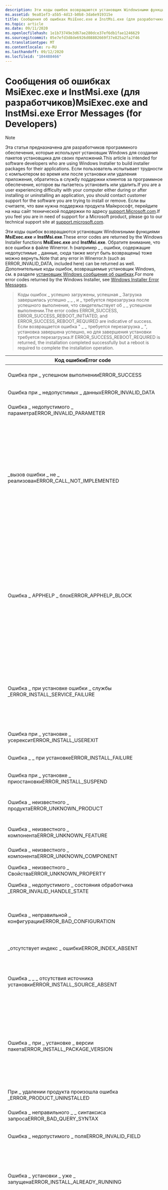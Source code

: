 ```yaml
---
description: Эти коды ошибок возвращаются установщик Windowsными функциями MsiExec.exe и InstMsi.exe.
ms.assetid: 9ea81ef3-a5b5-4d13-b0b8-3da6e919315e
title: Сообщения об ошибках MsiExec.exe и InstMsi.exe (для разработчиков)
ms.topic: article
ms.date: 09/11/2020
ms.openlocfilehash: 1e1b73749e3d67ae280dce37ef6db1fae1246629
ms.sourcegitcommit: 05e7efd3d8de6926d08802669f37e825a2fa2f46
ms.translationtype: MT
ms.contentlocale: ru-RU
ms.lasthandoff: 09/12/2020
ms.locfileid: "104488466"
---
```

# <a name="msiexecexe-and-instmsiexe-error-messages-for-developers"></a><span data-ttu-id="795a4-103">Сообщения об ошибках MsiExec.exe и InstMsi.exe (для разработчиков)</span><span class="sxs-lookup"><span data-stu-id="795a4-103">MsiExec.exe and InstMsi.exe Error Messages (for Developers)</span></span>

> [!NOTE]  
> <span data-ttu-id="795a4-104">Эта статья предназначена для разработчиков программного обеспечения, которые используют установщик Windows для создания пакетов установщика для своих приложений.</span><span class="sxs-lookup"><span data-stu-id="795a4-104">This article is intended for software developers who are using Windows Installer to build installer packages for their applications.</span></span> <span data-ttu-id="795a4-105">Если пользователь испытывает трудности с компьютером во время или после установки или удаления приложения, обратитесь в службу поддержки клиентов за программное обеспечение, которое вы пытаетесь установить или удалить.</span><span class="sxs-lookup"><span data-stu-id="795a4-105">If you are a user experiencing difficulty with your computer either during or after installing or uninstalling an application, you should contact customer support for the software you are trying to install or remove.</span></span> <span data-ttu-id="795a4-106">Если вы считаете, что вам нужна поддержка продукта Майкрософт, перейдите на наш сайт технической поддержки по адресу [support.Microsoft.com](https://support.microsoft.com).</span><span class="sxs-lookup"><span data-stu-id="795a4-106">If you feel you are in need of support for a Microsoft product, please go to our technical support site at [support.microsoft.com](https://support.microsoft.com).</span></span>

<span data-ttu-id="795a4-107">Эти коды ошибок возвращаются установщик Windowsными функциями **MsiExec.exe** и **InstMsi.exe**.</span><span class="sxs-lookup"><span data-stu-id="795a4-107">These error codes are returned by the Windows Installer functions **MsiExec.exe** and **InstMsi.exe**.</span></span> <span data-ttu-id="795a4-108">Обратите внимание, что все ошибки в файле Winerror. h (например \_ , ошибки, содержащие недопустимые \_ данные, сюда также могут быть возвращены) тоже можно вернуть.</span><span class="sxs-lookup"><span data-stu-id="795a4-108">Note that any error in Winerror.h (such as ERROR\_INVALID\_DATA, included here) can be returned as well.</span></span> <span data-ttu-id="795a4-109">Дополнительные коды ошибок, возвращаемые установщик Windows, см. в разделе [установщик Windows сообщения об ошибках](windows-installer-error-messages.md).</span><span class="sxs-lookup"><span data-stu-id="795a4-109">For more error codes returned by the Windows Installer, see [Windows Installer Error Messages](windows-installer-error-messages.md).</span></span>
 
> <span data-ttu-id="795a4-110">Коды ошибок \_ успешно загружены, успешная \_ Загрузка завершилась успешно \_ \_ , и \_ требуется перезагрузка после успешного выполнения, что свидетельствует об \_ \_ успешном выполнении.</span><span class="sxs-lookup"><span data-stu-id="795a4-110">The error codes ERROR\_SUCCESS, ERROR\_SUCCESS\_REBOOT\_INITIATED, and ERROR\_SUCCESS\_REBOOT\_REQUIRED are indicative of success.</span></span> <span data-ttu-id="795a4-111">Если возвращается ошибка " \_ \_ требуется перезагрузка \_ ", установка завершена успешно, но для завершения установки требуется перезагрузка.</span><span class="sxs-lookup"><span data-stu-id="795a4-111">If ERROR\_SUCCESS\_REBOOT\_REQUIRED is returned, the installation completed successfully but a reboot is required to complete the installation operation.</span></span>


| <span data-ttu-id="795a4-112">Код ошибки</span><span class="sxs-lookup"><span data-stu-id="795a4-112">Error code</span></span>                                 | <span data-ttu-id="795a4-113">Значение</span><span class="sxs-lookup"><span data-stu-id="795a4-113">Value</span></span> | <span data-ttu-id="795a4-114">Описание</span><span class="sxs-lookup"><span data-stu-id="795a4-114">Description</span></span>                                                                                                                                                                                                                                                                   |
|--------------------------------------------|-------|-------------------------------------------------------------------------------------------------------------------------------------------------------------------------------------------------------------------------------------------------------------------------------|
| <span data-ttu-id="795a4-115">Ошибка при \_ успешном выполнении</span><span class="sxs-lookup"><span data-stu-id="795a4-115">ERROR\_SUCCESS</span></span>                             | <span data-ttu-id="795a4-116">0</span><span class="sxs-lookup"><span data-stu-id="795a4-116">0</span></span>     | <span data-ttu-id="795a4-117">Действие успешно завершено.</span><span class="sxs-lookup"><span data-stu-id="795a4-117">The action completed successfully.</span></span>                                                                                                                                                                                                                                            |
| <span data-ttu-id="795a4-118">Ошибка при \_ недопустимых \_ данных</span><span class="sxs-lookup"><span data-stu-id="795a4-118">ERROR\_INVALID\_DATA</span></span>                       | <span data-ttu-id="795a4-119">13</span><span class="sxs-lookup"><span data-stu-id="795a4-119">13</span></span>    | <span data-ttu-id="795a4-120">Недопустимые данные.</span><span class="sxs-lookup"><span data-stu-id="795a4-120">The data is invalid.</span></span>                                                                                                                                                                                                                                                          |
| <span data-ttu-id="795a4-121">Ошибка \_ недопустимого \_ параметра</span><span class="sxs-lookup"><span data-stu-id="795a4-121">ERROR\_INVALID\_PARAMETER</span></span>                  | <span data-ttu-id="795a4-122">87</span><span class="sxs-lookup"><span data-stu-id="795a4-122">87</span></span>    | <span data-ttu-id="795a4-123">Один из параметров недопустим.</span><span class="sxs-lookup"><span data-stu-id="795a4-123">One of the parameters was invalid.</span></span>                                                                                                                                                                                                                                            |
| <span data-ttu-id="795a4-124">\_вызов ошибки \_ не \_ реализован</span><span class="sxs-lookup"><span data-stu-id="795a4-124">ERROR\_CALL\_NOT\_IMPLEMENTED</span></span>              | <span data-ttu-id="795a4-125">120</span><span class="sxs-lookup"><span data-stu-id="795a4-125">120</span></span>   | <span data-ttu-id="795a4-126">Это значение возвращается, когда настраиваемое действие пытается вызвать функцию, которая не может быть вызвана из пользовательских действий.</span><span class="sxs-lookup"><span data-stu-id="795a4-126">This value is returned when a custom action attempts to call a function that cannot be called from custom actions.</span></span> <span data-ttu-id="795a4-127">Функция возвращает значение \_ \_ \_ нереализованный вызов ошибки.</span><span class="sxs-lookup"><span data-stu-id="795a4-127">The function returns the value ERROR\_CALL\_NOT\_IMPLEMENTED.</span></span> <span data-ttu-id="795a4-128">Доступно начиная с версии установщик Windows 3,0.</span><span class="sxs-lookup"><span data-stu-id="795a4-128">Available beginning with Windows Installer version 3.0.</span></span>                                      |
| <span data-ttu-id="795a4-129">Ошибка \_ APPHELP \_ блок</span><span class="sxs-lookup"><span data-stu-id="795a4-129">ERROR\_APPHELP\_BLOCK</span></span>                      | <span data-ttu-id="795a4-130">1259</span><span class="sxs-lookup"><span data-stu-id="795a4-130">1259</span></span>  | <span data-ttu-id="795a4-131">Если установщик Windows определяет, что продукт может быть несовместим с текущей операционной системой, отображается диалоговое окно, информирующее пользователя и запрашивающее, нужно ли пытаться установить его.</span><span class="sxs-lookup"><span data-stu-id="795a4-131">If Windows Installer determines a product may be incompatible with the current operating system, it displays a dialog box informing the user and asking whether to try to install anyway.</span></span> <span data-ttu-id="795a4-132">Этот код ошибки возвращается, если пользователь решил не пытаться установить.</span><span class="sxs-lookup"><span data-stu-id="795a4-132">This error code is returned if the user chooses not to try the installation.</span></span>        |
| <span data-ttu-id="795a4-133">Ошибка \_ при установке ошибки \_ службы \_</span><span class="sxs-lookup"><span data-stu-id="795a4-133">ERROR\_INSTALL\_SERVICE\_FAILURE</span></span>           | <span data-ttu-id="795a4-134">1601</span><span class="sxs-lookup"><span data-stu-id="795a4-134">1601</span></span>  | <span data-ttu-id="795a4-135">Не удалось получить доступ к службе установщик Windows.</span><span class="sxs-lookup"><span data-stu-id="795a4-135">The Windows Installer service could not be accessed.</span></span> <span data-ttu-id="795a4-136">Обратитесь в службу поддержки, чтобы убедиться, что служба установщик Windows правильно зарегистрирована.</span><span class="sxs-lookup"><span data-stu-id="795a4-136">Contact your support personnel to verify that the Windows Installer service is properly registered.</span></span>                                                                                                                      |
| <span data-ttu-id="795a4-137">Ошибка при \_ установке \_ усерексит</span><span class="sxs-lookup"><span data-stu-id="795a4-137">ERROR\_INSTALL\_USEREXIT</span></span>                   | <span data-ttu-id="795a4-138">1602</span><span class="sxs-lookup"><span data-stu-id="795a4-138">1602</span></span>  | <span data-ttu-id="795a4-139">Пользователь отменяет установку.</span><span class="sxs-lookup"><span data-stu-id="795a4-139">The user cancels installation.</span></span>                                                                                                                                                                                                                                                |
| <span data-ttu-id="795a4-140">Ошибка \_ \_ при установке</span><span class="sxs-lookup"><span data-stu-id="795a4-140">ERROR\_INSTALL\_FAILURE</span></span>                    | <span data-ttu-id="795a4-141">1603</span><span class="sxs-lookup"><span data-stu-id="795a4-141">1603</span></span>  | <span data-ttu-id="795a4-142">Во время установки произошла неустранимая ошибка.</span><span class="sxs-lookup"><span data-stu-id="795a4-142">A fatal error occurred during installation.</span></span>                                                                                                                                                                                                                                   |
| <span data-ttu-id="795a4-143">Ошибка при \_ установке \_ приостановки</span><span class="sxs-lookup"><span data-stu-id="795a4-143">ERROR\_INSTALL\_SUSPEND</span></span>                    | <span data-ttu-id="795a4-144">1604</span><span class="sxs-lookup"><span data-stu-id="795a4-144">1604</span></span>  | <span data-ttu-id="795a4-145">Установка приостановлена, не завершена.</span><span class="sxs-lookup"><span data-stu-id="795a4-145">Installation suspended, incomplete.</span></span>                                                                                                                                                                                                                                           |
| <span data-ttu-id="795a4-146">Ошибка \_ неизвестного \_ продукта</span><span class="sxs-lookup"><span data-stu-id="795a4-146">ERROR\_UNKNOWN\_PRODUCT</span></span>                    | <span data-ttu-id="795a4-147">1605</span><span class="sxs-lookup"><span data-stu-id="795a4-147">1605</span></span>  | <span data-ttu-id="795a4-148">Это действие допустимо только для продуктов, установленных в настоящий момент.</span><span class="sxs-lookup"><span data-stu-id="795a4-148">This action is only valid for products that are currently installed.</span></span>                                                                                                                                                                                                          |
| <span data-ttu-id="795a4-149">Ошибка \_ неизвестного \_ компонента</span><span class="sxs-lookup"><span data-stu-id="795a4-149">ERROR\_UNKNOWN\_FEATURE</span></span>                    | <span data-ttu-id="795a4-150">1606</span><span class="sxs-lookup"><span data-stu-id="795a4-150">1606</span></span>  | <span data-ttu-id="795a4-151">Идентификатор компонента не зарегистрирован.</span><span class="sxs-lookup"><span data-stu-id="795a4-151">The feature identifier is not registered.</span></span>                                                                                                                                                                                                                                     |
| <span data-ttu-id="795a4-152">Ошибка \_ неизвестного \_ компонента</span><span class="sxs-lookup"><span data-stu-id="795a4-152">ERROR\_UNKNOWN\_COMPONENT</span></span>                  | <span data-ttu-id="795a4-153">1607</span><span class="sxs-lookup"><span data-stu-id="795a4-153">1607</span></span>  | <span data-ttu-id="795a4-154">Идентификатор компонента не зарегистрирован.</span><span class="sxs-lookup"><span data-stu-id="795a4-154">The component identifier is not registered.</span></span>                                                                                                                                                                                                                                   |
| <span data-ttu-id="795a4-155">Ошибка \_ неизвестного \_ Свойства</span><span class="sxs-lookup"><span data-stu-id="795a4-155">ERROR\_UNKNOWN\_PROPERTY</span></span>                   | <span data-ttu-id="795a4-156">1608</span><span class="sxs-lookup"><span data-stu-id="795a4-156">1608</span></span>  | <span data-ttu-id="795a4-157">Это неизвестное свойство.</span><span class="sxs-lookup"><span data-stu-id="795a4-157">This is an unknown property.</span></span>                                                                                                                                                                                                                                                  |
| <span data-ttu-id="795a4-158">Ошибка \_ недопустимого \_ состояния обработчика \_</span><span class="sxs-lookup"><span data-stu-id="795a4-158">ERROR\_INVALID\_HANDLE\_STATE</span></span>              | <span data-ttu-id="795a4-159">1609</span><span class="sxs-lookup"><span data-stu-id="795a4-159">1609</span></span>  | <span data-ttu-id="795a4-160">Маркер находится в недопустимом состоянии.</span><span class="sxs-lookup"><span data-stu-id="795a4-160">The handle is in an invalid state.</span></span>                                                                                                                                                                                                                                            |
| <span data-ttu-id="795a4-161">Ошибка \_ неправильной \_ конфигурации</span><span class="sxs-lookup"><span data-stu-id="795a4-161">ERROR\_BAD\_CONFIGURATION</span></span>                  | <span data-ttu-id="795a4-162">1610</span><span class="sxs-lookup"><span data-stu-id="795a4-162">1610</span></span>  | <span data-ttu-id="795a4-163">Данные конфигурации для этого продукта повреждены.</span><span class="sxs-lookup"><span data-stu-id="795a4-163">The configuration data for this product is corrupt.</span></span> <span data-ttu-id="795a4-164">Обратитесь в службу поддержки.</span><span class="sxs-lookup"><span data-stu-id="795a4-164">Contact your support personnel.</span></span>                                                                                                                                                                                           |
| <span data-ttu-id="795a4-165">\_отсутствует индекс \_ ошибки</span><span class="sxs-lookup"><span data-stu-id="795a4-165">ERROR\_INDEX\_ABSENT</span></span>                       | <span data-ttu-id="795a4-166">1611</span><span class="sxs-lookup"><span data-stu-id="795a4-166">1611</span></span>  | <span data-ttu-id="795a4-167">Отсутствует квалификатор компонента.</span><span class="sxs-lookup"><span data-stu-id="795a4-167">The component qualifier not present.</span></span>                                                                                                                                                                                                                                          |
| <span data-ttu-id="795a4-168">Ошибка \_ \_ \_ отсутствия источника установки</span><span class="sxs-lookup"><span data-stu-id="795a4-168">ERROR\_INSTALL\_SOURCE\_ABSENT</span></span>             | <span data-ttu-id="795a4-169">1612</span><span class="sxs-lookup"><span data-stu-id="795a4-169">1612</span></span>  | <span data-ttu-id="795a4-170">Источник установки для этого продукта недоступен.</span><span class="sxs-lookup"><span data-stu-id="795a4-170">The installation source for this product is not available.</span></span> <span data-ttu-id="795a4-171">Убедитесь, что источник существует и к нему есть доступ.</span><span class="sxs-lookup"><span data-stu-id="795a4-171">Verify that the source exists and that you can access it.</span></span>                                                                                                                                                          |
| <span data-ttu-id="795a4-172">Ошибка \_ при \_ установке \_ версии пакета</span><span class="sxs-lookup"><span data-stu-id="795a4-172">ERROR\_INSTALL\_PACKAGE\_VERSION</span></span>           | <span data-ttu-id="795a4-173">1613</span><span class="sxs-lookup"><span data-stu-id="795a4-173">1613</span></span>  | <span data-ttu-id="795a4-174">Этот установочный пакет не может быть установлен службой установщик Windows.</span><span class="sxs-lookup"><span data-stu-id="795a4-174">This installation package cannot be installed by the Windows Installer service.</span></span> <span data-ttu-id="795a4-175">Необходимо установить пакет обновления Windows, содержащий более новую версию службы установщик Windows.</span><span class="sxs-lookup"><span data-stu-id="795a4-175">You must install a Windows service pack that contains a newer version of the Windows Installer service.</span></span>                                                                                       |
| <span data-ttu-id="795a4-176">При \_ удалении продукта произошла ошибка \_</span><span class="sxs-lookup"><span data-stu-id="795a4-176">ERROR\_PRODUCT\_UNINSTALLED</span></span>                | <span data-ttu-id="795a4-177">1614</span><span class="sxs-lookup"><span data-stu-id="795a4-177">1614</span></span>  | <span data-ttu-id="795a4-178">Продукт удален.</span><span class="sxs-lookup"><span data-stu-id="795a4-178">The product is uninstalled.</span></span>                                                                                                                                                                                                                                                   |
| <span data-ttu-id="795a4-179">Ошибка \_ неправильного \_ \_ синтаксиса запроса</span><span class="sxs-lookup"><span data-stu-id="795a4-179">ERROR\_BAD\_QUERY\_SYNTAX</span></span>                  | <span data-ttu-id="795a4-180">1615</span><span class="sxs-lookup"><span data-stu-id="795a4-180">1615</span></span>  | <span data-ttu-id="795a4-181">Синтаксис SQL-запроса является недопустимым или не поддерживается.</span><span class="sxs-lookup"><span data-stu-id="795a4-181">The SQL query syntax is invalid or unsupported.</span></span>                                                                                                                                                                                                                               |
| <span data-ttu-id="795a4-182">Ошибка \_ недопустимого \_ поля</span><span class="sxs-lookup"><span data-stu-id="795a4-182">ERROR\_INVALID\_FIELD</span></span>                      | <span data-ttu-id="795a4-183">1616</span><span class="sxs-lookup"><span data-stu-id="795a4-183">1616</span></span>  | <span data-ttu-id="795a4-184">Поле записи не существует.</span><span class="sxs-lookup"><span data-stu-id="795a4-184">The record field does not exist.</span></span>                                                                                                                                                                                                                                              |
| <span data-ttu-id="795a4-185">Ошибка \_ установки \_ уже \_ запущена</span><span class="sxs-lookup"><span data-stu-id="795a4-185">ERROR\_INSTALL\_ALREADY\_RUNNING</span></span>           | <span data-ttu-id="795a4-186">1618</span><span class="sxs-lookup"><span data-stu-id="795a4-186">1618</span></span>  | <span data-ttu-id="795a4-187">Уже выполняется другая установка.</span><span class="sxs-lookup"><span data-stu-id="795a4-187">Another installation is already in progress.</span></span> <span data-ttu-id="795a4-188">Завершите эту установку, прежде чем продолжить установку. Дополнительные сведения о мьютексе см. в разделе [ \_ мсиексекуте Mutex](-msiexecute-mutex.md).</span><span class="sxs-lookup"><span data-stu-id="795a4-188">Complete that installation before proceeding with this install.For information about the mutex, see [\_MSIExecute Mutex](-msiexecute-mutex.md).</span></span><br/>                                                                      |
| <span data-ttu-id="795a4-189">Ошибка \_ \_ при установке \_ пакета \_ не удалось открыть</span><span class="sxs-lookup"><span data-stu-id="795a4-189">ERROR\_INSTALL\_PACKAGE\_OPEN\_FAILED</span></span>      | <span data-ttu-id="795a4-190">1619</span><span class="sxs-lookup"><span data-stu-id="795a4-190">1619</span></span>  | <span data-ttu-id="795a4-191">Не удалось открыть этот установочный пакет.</span><span class="sxs-lookup"><span data-stu-id="795a4-191">This installation package could not be opened.</span></span> <span data-ttu-id="795a4-192">Убедитесь, что пакет существует и доступен, или обратитесь к поставщику приложения, чтобы убедиться, что это допустимый пакет установщик Windows.</span><span class="sxs-lookup"><span data-stu-id="795a4-192">Verify that the package exists and is accessible, or contact the application vendor to verify that this is a valid Windows Installer package.</span></span>                                                                                  |
| <span data-ttu-id="795a4-193">Ошибка при \_ установке \_ пакета \_</span><span class="sxs-lookup"><span data-stu-id="795a4-193">ERROR\_INSTALL\_PACKAGE\_INVALID</span></span>           | <span data-ttu-id="795a4-194">1620</span><span class="sxs-lookup"><span data-stu-id="795a4-194">1620</span></span>  | <span data-ttu-id="795a4-195">Не удалось открыть этот установочный пакет.</span><span class="sxs-lookup"><span data-stu-id="795a4-195">This installation package could not be opened.</span></span> <span data-ttu-id="795a4-196">Обратитесь к поставщику приложения, чтобы убедиться, что это допустимый пакет установщик Windows.</span><span class="sxs-lookup"><span data-stu-id="795a4-196">Contact the application vendor to verify that this is a valid Windows Installer package.</span></span>                                                                                                                                       |
| <span data-ttu-id="795a4-197">Ошибка \_ \_ при установке пользовательского интерфейса \_</span><span class="sxs-lookup"><span data-stu-id="795a4-197">ERROR\_INSTALL\_UI\_FAILURE</span></span>                | <span data-ttu-id="795a4-198">1621</span><span class="sxs-lookup"><span data-stu-id="795a4-198">1621</span></span>  | <span data-ttu-id="795a4-199">Произошла ошибка при запуске пользовательского интерфейса службы установщик Windows.</span><span class="sxs-lookup"><span data-stu-id="795a4-199">There was an error starting the Windows Installer service user interface.</span></span> <span data-ttu-id="795a4-200">Обратитесь в службу поддержки.</span><span class="sxs-lookup"><span data-stu-id="795a4-200">Contact your support personnel.</span></span>                                                                                                                                                                     |
| <span data-ttu-id="795a4-201">Ошибка \_ при установке ошибки \_ журнала \_</span><span class="sxs-lookup"><span data-stu-id="795a4-201">ERROR\_INSTALL\_LOG\_FAILURE</span></span>               | <span data-ttu-id="795a4-202">1622</span><span class="sxs-lookup"><span data-stu-id="795a4-202">1622</span></span>  | <span data-ttu-id="795a4-203">Произошла ошибка при открытии файла журнала установки.</span><span class="sxs-lookup"><span data-stu-id="795a4-203">There was an error opening installation log file.</span></span> <span data-ttu-id="795a4-204">Убедитесь, что указанное местоположение файла журнала существует и доступно для записи.</span><span class="sxs-lookup"><span data-stu-id="795a4-204">Verify that the specified log file location exists and is writable.</span></span>                                                                                                                                                         |
| <span data-ttu-id="795a4-205">Ошибка при \_ установке \_ языка \_ не поддерживается</span><span class="sxs-lookup"><span data-stu-id="795a4-205">ERROR\_INSTALL\_LANGUAGE\_UNSUPPORTED</span></span>      | <span data-ttu-id="795a4-206">1623</span><span class="sxs-lookup"><span data-stu-id="795a4-206">1623</span></span>  | <span data-ttu-id="795a4-207">Этот язык установочного пакета не поддерживается в вашей системе.</span><span class="sxs-lookup"><span data-stu-id="795a4-207">This language of this installation package is not supported by your system.</span></span>                                                                                                                                                                                                   |
| <span data-ttu-id="795a4-208">Ошибка \_ \_ при установке преобразования \_</span><span class="sxs-lookup"><span data-stu-id="795a4-208">ERROR\_INSTALL\_TRANSFORM\_FAILURE</span></span>         | <span data-ttu-id="795a4-209">1624</span><span class="sxs-lookup"><span data-stu-id="795a4-209">1624</span></span>  | <span data-ttu-id="795a4-210">Произошла ошибка при применении преобразований.</span><span class="sxs-lookup"><span data-stu-id="795a4-210">There was an error applying transforms.</span></span> <span data-ttu-id="795a4-211">Убедитесь, что указаны допустимые пути преобразования.</span><span class="sxs-lookup"><span data-stu-id="795a4-211">Verify that the specified transform paths are valid.</span></span>                                                                                                                                                                                  |
| <span data-ttu-id="795a4-212">Ошибка при \_ установке \_ пакета \_</span><span class="sxs-lookup"><span data-stu-id="795a4-212">ERROR\_INSTALL\_PACKAGE\_REJECTED</span></span>          | <span data-ttu-id="795a4-213">1625</span><span class="sxs-lookup"><span data-stu-id="795a4-213">1625</span></span>  | <span data-ttu-id="795a4-214">Эта установка запрещена системной политикой.</span><span class="sxs-lookup"><span data-stu-id="795a4-214">This installation is forbidden by system policy.</span></span> <span data-ttu-id="795a4-215">Обратитесь к системному администратору.</span><span class="sxs-lookup"><span data-stu-id="795a4-215">Contact your system administrator.</span></span>                                                                                                                                                                                           |
| <span data-ttu-id="795a4-216">\_функция ERROR \_ не \_ вызвана</span><span class="sxs-lookup"><span data-stu-id="795a4-216">ERROR\_FUNCTION\_NOT\_CALLED</span></span>               | <span data-ttu-id="795a4-217">1626</span><span class="sxs-lookup"><span data-stu-id="795a4-217">1626</span></span>  | <span data-ttu-id="795a4-218">Не удалось выполнить функцию.</span><span class="sxs-lookup"><span data-stu-id="795a4-218">The function could not be executed.</span></span>                                                                                                                                                                                                                                           |
| <span data-ttu-id="795a4-219">Ошибка \_ \_ при выполнении функции</span><span class="sxs-lookup"><span data-stu-id="795a4-219">ERROR\_FUNCTION\_FAILED</span></span>                    | <span data-ttu-id="795a4-220">1627</span><span class="sxs-lookup"><span data-stu-id="795a4-220">1627</span></span>  | <span data-ttu-id="795a4-221">Сбой функции во время выполнения.</span><span class="sxs-lookup"><span data-stu-id="795a4-221">The function failed during execution.</span></span>                                                                                                                                                                                                                                         |
| <span data-ttu-id="795a4-222">Ошибка \_ недопустимой \_ таблицы</span><span class="sxs-lookup"><span data-stu-id="795a4-222">ERROR\_INVALID\_TABLE</span></span>                      | <span data-ttu-id="795a4-223">1628</span><span class="sxs-lookup"><span data-stu-id="795a4-223">1628</span></span>  | <span data-ttu-id="795a4-224">Указана недопустимая или неизвестная таблица.</span><span class="sxs-lookup"><span data-stu-id="795a4-224">An invalid or unknown table was specified.</span></span>                                                                                                                                                                                                                                    |
| <span data-ttu-id="795a4-225">\_несоответствие типов данных ошибок \_</span><span class="sxs-lookup"><span data-stu-id="795a4-225">ERROR\_DATATYPE\_MISMATCH</span></span>                  | <span data-ttu-id="795a4-226">1629</span><span class="sxs-lookup"><span data-stu-id="795a4-226">1629</span></span>  | <span data-ttu-id="795a4-227">Указанные данные имеют неправильный тип.</span><span class="sxs-lookup"><span data-stu-id="795a4-227">The data supplied is the wrong type.</span></span>                                                                                                                                                                                                                                          |
| <span data-ttu-id="795a4-228">\_НЕподдерживаемый \_ тип ошибки</span><span class="sxs-lookup"><span data-stu-id="795a4-228">ERROR\_UNSUPPORTED\_TYPE</span></span>                   | <span data-ttu-id="795a4-229">1630</span><span class="sxs-lookup"><span data-stu-id="795a4-229">1630</span></span>  | <span data-ttu-id="795a4-230">Данные этого типа не поддерживаются.</span><span class="sxs-lookup"><span data-stu-id="795a4-230">Data of this type is not supported.</span></span>                                                                                                                                                                                                                                           |
| <span data-ttu-id="795a4-231">Ошибка \_ при создании ошибки \_</span><span class="sxs-lookup"><span data-stu-id="795a4-231">ERROR\_CREATE\_FAILED</span></span>                      | <span data-ttu-id="795a4-232">1631</span><span class="sxs-lookup"><span data-stu-id="795a4-232">1631</span></span>  | <span data-ttu-id="795a4-233">Не удалось запустить службу установщик Windows.</span><span class="sxs-lookup"><span data-stu-id="795a4-233">The Windows Installer service failed to start.</span></span> <span data-ttu-id="795a4-234">Обратитесь в службу поддержки.</span><span class="sxs-lookup"><span data-stu-id="795a4-234">Contact your support personnel.</span></span>                                                                                                                                                                                                |
| <span data-ttu-id="795a4-235">Ошибка при \_ установке \_ временного \_ недоступного для записи</span><span class="sxs-lookup"><span data-stu-id="795a4-235">ERROR\_INSTALL\_TEMP\_UNWRITABLE</span></span>           | <span data-ttu-id="795a4-236">1632</span><span class="sxs-lookup"><span data-stu-id="795a4-236">1632</span></span>  | <span data-ttu-id="795a4-237">Временная папка либо заполнена, либо недоступна.</span><span class="sxs-lookup"><span data-stu-id="795a4-237">The Temp folder is either full or inaccessible.</span></span> <span data-ttu-id="795a4-238">Убедитесь, что временная папка существует и доступна для записи в нее.</span><span class="sxs-lookup"><span data-stu-id="795a4-238">Verify that the Temp folder exists and that you can write to it.</span></span>                                                                                                                                                              |
| <span data-ttu-id="795a4-239">Ошибка при \_ установке \_ платформы \_ не поддерживается</span><span class="sxs-lookup"><span data-stu-id="795a4-239">ERROR\_INSTALL\_PLATFORM\_UNSUPPORTED</span></span>      | <span data-ttu-id="795a4-240">1633</span><span class="sxs-lookup"><span data-stu-id="795a4-240">1633</span></span>  | <span data-ttu-id="795a4-241">Этот установочный пакет не поддерживается на этой платформе.</span><span class="sxs-lookup"><span data-stu-id="795a4-241">This installation package is not supported on this platform.</span></span> <span data-ttu-id="795a4-242">Обратитесь к поставщику приложения.</span><span class="sxs-lookup"><span data-stu-id="795a4-242">Contact your application vendor.</span></span>                                                                                                                                                                                 |
| <span data-ttu-id="795a4-243">Ошибка при \_ установке \_ нотусед</span><span class="sxs-lookup"><span data-stu-id="795a4-243">ERROR\_INSTALL\_NOTUSED</span></span>                    | <span data-ttu-id="795a4-244">1634</span><span class="sxs-lookup"><span data-stu-id="795a4-244">1634</span></span>  | <span data-ttu-id="795a4-245">Компонент не используется на этом компьютере.</span><span class="sxs-lookup"><span data-stu-id="795a4-245">Component is not used on this machine.</span></span>                                                                                                                                                                                                                                        |
| <span data-ttu-id="795a4-246">\_ \_ \_ сбой при открытии пакета исправления ошибок \_</span><span class="sxs-lookup"><span data-stu-id="795a4-246">ERROR\_PATCH\_PACKAGE\_OPEN\_FAILED</span></span>        | <span data-ttu-id="795a4-247">1635</span><span class="sxs-lookup"><span data-stu-id="795a4-247">1635</span></span>  | <span data-ttu-id="795a4-248">Не удалось открыть этот пакет исправлений.</span><span class="sxs-lookup"><span data-stu-id="795a4-248">This patch package could not be opened.</span></span> <span data-ttu-id="795a4-249">Убедитесь, что пакет исправлений существует и доступен, или обратитесь к поставщику приложения, чтобы убедиться, что это допустимый установщик Windows пакет исправлений.</span><span class="sxs-lookup"><span data-stu-id="795a4-249">Verify that the patch package exists and is accessible, or contact the application vendor to verify that this is a valid Windows Installer patch package.</span></span>                                                                             |
| <span data-ttu-id="795a4-250">\_ \_ Недопустимый пакет исправления ошибки \_</span><span class="sxs-lookup"><span data-stu-id="795a4-250">ERROR\_PATCH\_PACKAGE\_INVALID</span></span>             | <span data-ttu-id="795a4-251">1636</span><span class="sxs-lookup"><span data-stu-id="795a4-251">1636</span></span>  | <span data-ttu-id="795a4-252">Не удалось открыть этот пакет исправлений.</span><span class="sxs-lookup"><span data-stu-id="795a4-252">This patch package could not be opened.</span></span> <span data-ttu-id="795a4-253">Обратитесь к поставщику приложения, чтобы убедиться, что это допустимый установщик Windows пакет исправлений.</span><span class="sxs-lookup"><span data-stu-id="795a4-253">Contact the application vendor to verify that this is a valid Windows Installer patch package.</span></span>                                                                                                                                        |
| <span data-ttu-id="795a4-254">\_пакет ИСПРАВЛЕНИЙ \_ ошибок \_ не поддерживается</span><span class="sxs-lookup"><span data-stu-id="795a4-254">ERROR\_PATCH\_PACKAGE\_UNSUPPORTED</span></span>         | <span data-ttu-id="795a4-255">1637</span><span class="sxs-lookup"><span data-stu-id="795a4-255">1637</span></span>  | <span data-ttu-id="795a4-256">Не удается обработать этот пакет исправлений службой установщик Windows.</span><span class="sxs-lookup"><span data-stu-id="795a4-256">This patch package cannot be processed by the Windows Installer service.</span></span> <span data-ttu-id="795a4-257">Необходимо установить пакет обновления Windows, содержащий более новую версию службы установщик Windows.</span><span class="sxs-lookup"><span data-stu-id="795a4-257">You must install a Windows service pack that contains a newer version of the Windows Installer service.</span></span>                                                                                              |
| <span data-ttu-id="795a4-258">\_версия продукта \_ ошибки</span><span class="sxs-lookup"><span data-stu-id="795a4-258">ERROR\_PRODUCT\_VERSION</span></span>                    | <span data-ttu-id="795a4-259">1638</span><span class="sxs-lookup"><span data-stu-id="795a4-259">1638</span></span>  | <span data-ttu-id="795a4-260">Уже установлена другая версия этого продукта.</span><span class="sxs-lookup"><span data-stu-id="795a4-260">Another version of this product is already installed.</span></span> <span data-ttu-id="795a4-261">Установка этой версии невозможна.</span><span class="sxs-lookup"><span data-stu-id="795a4-261">Installation of this version cannot continue.</span></span> <span data-ttu-id="795a4-262">Чтобы настроить или удалить существующую версию продукта, используйте оснастку " **Установка и удаление программ** " на **панели управления**.</span><span class="sxs-lookup"><span data-stu-id="795a4-262">To configure or remove the existing version of this product, use **Add/Remove Programs** in **Control Panel**.</span></span>                                                            |
| <span data-ttu-id="795a4-263">Ошибка \_ Недопустимая \_ Командная \_ строка</span><span class="sxs-lookup"><span data-stu-id="795a4-263">ERROR\_INVALID\_COMMAND\_LINE</span></span>              | <span data-ttu-id="795a4-264">1639</span><span class="sxs-lookup"><span data-stu-id="795a4-264">1639</span></span>  | <span data-ttu-id="795a4-265">Недопустимый аргумент командной строки.</span><span class="sxs-lookup"><span data-stu-id="795a4-265">Invalid command line argument.</span></span> <span data-ttu-id="795a4-266">Подробные сведения о командной строке см. в установщик Windows пакете SDK.</span><span class="sxs-lookup"><span data-stu-id="795a4-266">Consult the Windows Installer SDK for detailed command-line help.</span></span>                                                                                                                                                                              |
| <span data-ttu-id="795a4-267">Ошибка \_ при \_ установке \_ запрещенного удаленного</span><span class="sxs-lookup"><span data-stu-id="795a4-267">ERROR\_INSTALL\_REMOTE\_DISALLOWED</span></span>         | <span data-ttu-id="795a4-268">1640</span><span class="sxs-lookup"><span data-stu-id="795a4-268">1640</span></span>  | <span data-ttu-id="795a4-269">Текущему пользователю запрещено выполнять установку из клиентского сеанса сервера, на котором запущена служба роли сервера терминалов.</span><span class="sxs-lookup"><span data-stu-id="795a4-269">The current user is not permitted to perform installations from a client session of a server running the Terminal Server role service.</span></span>                                                                                                                                        |
| <span data-ttu-id="795a4-270">Ошибка \_ при \_ перезагрузке при успешном \_ запуске</span><span class="sxs-lookup"><span data-stu-id="795a4-270">ERROR\_SUCCESS\_REBOOT\_INITIATED</span></span>          | <span data-ttu-id="795a4-271">1641</span><span class="sxs-lookup"><span data-stu-id="795a4-271">1641</span></span>  | <span data-ttu-id="795a4-272">Установщик инициировал перезагрузку.</span><span class="sxs-lookup"><span data-stu-id="795a4-272">The installer has initiated a restart.</span></span> <span data-ttu-id="795a4-273">Это сообщение говорит об успешном выполнении.</span><span class="sxs-lookup"><span data-stu-id="795a4-273">This message is indicative of a success.</span></span>                                                                                                                                                                                               |
| <span data-ttu-id="795a4-274">\_цель исправления \_ ошибок \_ не \_ найдена</span><span class="sxs-lookup"><span data-stu-id="795a4-274">ERROR\_PATCH\_TARGET\_NOT\_FOUND</span></span>           | <span data-ttu-id="795a4-275">1642</span><span class="sxs-lookup"><span data-stu-id="795a4-275">1642</span></span>  | <span data-ttu-id="795a4-276">Установщик не может установить обновление, так как обновляемая программа может отсутствовать или обновление другой версии программы.</span><span class="sxs-lookup"><span data-stu-id="795a4-276">The installer cannot install the upgrade patch because the program being upgraded may be missing or the upgrade patch updates a different version of the program.</span></span> <span data-ttu-id="795a4-277">Убедитесь, что программа, которая должна быть обновлена, существует на компьютере и что у вас есть правильное обновление.</span><span class="sxs-lookup"><span data-stu-id="795a4-277">Verify that the program to be upgraded exists on your computer and that you have the correct upgrade patch.</span></span> |
| <span data-ttu-id="795a4-278">\_пакет исправления \_ ошибок \_ отклонен</span><span class="sxs-lookup"><span data-stu-id="795a4-278">ERROR\_PATCH\_PACKAGE\_REJECTED</span></span>            | <span data-ttu-id="795a4-279">1643</span><span class="sxs-lookup"><span data-stu-id="795a4-279">1643</span></span>  | <span data-ttu-id="795a4-280">Пакет исправлений не разрешен системной политикой.</span><span class="sxs-lookup"><span data-stu-id="795a4-280">The patch package is not permitted by system policy.</span></span>                                                                                                                                                                                                                          |
| <span data-ttu-id="795a4-281">Ошибка при \_ установке \_ преобразования \_ отклонено</span><span class="sxs-lookup"><span data-stu-id="795a4-281">ERROR\_INSTALL\_TRANSFORM\_REJECTED</span></span>        | <span data-ttu-id="795a4-282">1644</span><span class="sxs-lookup"><span data-stu-id="795a4-282">1644</span></span>  | <span data-ttu-id="795a4-283">Одна или несколько настроек не разрешены системной политикой.</span><span class="sxs-lookup"><span data-stu-id="795a4-283">One or more customizations are not permitted by system policy.</span></span>                                                                                                                                                                                                                |
| <span data-ttu-id="795a4-284">Ошибка при \_ установке \_ удаленного \_ запрещенного</span><span class="sxs-lookup"><span data-stu-id="795a4-284">ERROR\_INSTALL\_REMOTE\_PROHIBITED</span></span>         | <span data-ttu-id="795a4-285">1645</span><span class="sxs-lookup"><span data-stu-id="795a4-285">1645</span></span>  | <span data-ttu-id="795a4-286">Установщик Windows не допускают установки из подключение к удаленному рабочему столу.</span><span class="sxs-lookup"><span data-stu-id="795a4-286">Windows Installer does not permit installation from a Remote Desktop Connection.</span></span>                                                                                                                                                                                              |
| <span data-ttu-id="795a4-287">\_Удаление исправления \_ ошибки \_ не поддерживается</span><span class="sxs-lookup"><span data-stu-id="795a4-287">ERROR\_PATCH\_REMOVAL\_UNSUPPORTED</span></span>         | <span data-ttu-id="795a4-288">1646</span><span class="sxs-lookup"><span data-stu-id="795a4-288">1646</span></span>  | <span data-ttu-id="795a4-289">Пакет исправлений не является съемным пакетом исправлений.</span><span class="sxs-lookup"><span data-stu-id="795a4-289">The patch package is not a removable patch package.</span></span> <span data-ttu-id="795a4-290">Доступно начиная с версии установщик Windows 3,0.</span><span class="sxs-lookup"><span data-stu-id="795a4-290">Available beginning with Windows Installer version 3.0.</span></span>                                                                                                                                                                   |
| <span data-ttu-id="795a4-291">Ошибка \_ неизвестного \_ исправления</span><span class="sxs-lookup"><span data-stu-id="795a4-291">ERROR\_UNKNOWN\_PATCH</span></span>                      | <span data-ttu-id="795a4-292">1647</span><span class="sxs-lookup"><span data-stu-id="795a4-292">1647</span></span>  | <span data-ttu-id="795a4-293">Это исправление не применяется к этому продукту.</span><span class="sxs-lookup"><span data-stu-id="795a4-293">The patch is not applied to this product.</span></span> <span data-ttu-id="795a4-294">Доступно начиная с версии установщик Windows 3,0.</span><span class="sxs-lookup"><span data-stu-id="795a4-294">Available beginning with Windows Installer version 3.0.</span></span>                                                                                                                                                                             |
| <span data-ttu-id="795a4-295">\_исправление ошибки \_ без \_ последовательности</span><span class="sxs-lookup"><span data-stu-id="795a4-295">ERROR\_PATCH\_NO\_SEQUENCE</span></span>                 | <span data-ttu-id="795a4-296">1648</span><span class="sxs-lookup"><span data-stu-id="795a4-296">1648</span></span>  | <span data-ttu-id="795a4-297">Не удалось найти допустимую последовательность для набора исправлений.</span><span class="sxs-lookup"><span data-stu-id="795a4-297">No valid sequence could be found for the set of patches.</span></span> <span data-ttu-id="795a4-298">Доступно начиная с версии установщик Windows 3,0.</span><span class="sxs-lookup"><span data-stu-id="795a4-298">Available beginning with Windows Installer version 3.0.</span></span>                                                                                                                                                              |
| <span data-ttu-id="795a4-299">\_Удаление исправления \_ ошибки \_ запрещено</span><span class="sxs-lookup"><span data-stu-id="795a4-299">ERROR\_PATCH\_REMOVAL\_DISALLOWED</span></span>          | <span data-ttu-id="795a4-300">1649</span><span class="sxs-lookup"><span data-stu-id="795a4-300">1649</span></span>  | <span data-ttu-id="795a4-301">Удаление исправления запрещено политикой.</span><span class="sxs-lookup"><span data-stu-id="795a4-301">Patch removal was disallowed by policy.</span></span> <span data-ttu-id="795a4-302">Доступно начиная с версии установщик Windows 3,0.</span><span class="sxs-lookup"><span data-stu-id="795a4-302">Available beginning with Windows Installer version 3.0.</span></span>                                                                                                                                                                               |
| <span data-ttu-id="795a4-303">Ошибка \_ недопустимого \_ \_ XML-файла исправления</span><span class="sxs-lookup"><span data-stu-id="795a4-303">ERROR\_INVALID\_PATCH\_XML</span></span>                 | <span data-ttu-id="795a4-304">1650</span><span class="sxs-lookup"><span data-stu-id="795a4-304">1650</span></span>  | <span data-ttu-id="795a4-305">Данные исправления XML недопустимы.</span><span class="sxs-lookup"><span data-stu-id="795a4-305">The XML patch data is invalid.</span></span> <span data-ttu-id="795a4-306">Доступно начиная с версии установщик Windows 3,0.</span><span class="sxs-lookup"><span data-stu-id="795a4-306">Available beginning with Windows Installer version 3.0.</span></span>                                                                                                                                                                                        |
| <span data-ttu-id="795a4-307">Ошибка при \_ исправлении \_ управляемого \_ объявленного \_ продукта</span><span class="sxs-lookup"><span data-stu-id="795a4-307">ERROR\_PATCH\_MANAGED\_ADVERTISED\_PRODUCT</span></span> | <span data-ttu-id="795a4-308">1651</span><span class="sxs-lookup"><span data-stu-id="795a4-308">1651</span></span>  | <span data-ttu-id="795a4-309">Пользователю с правами администратора не удалось применить исправление для приложения, управляемого пользователем или на компьютере, которое находится в состоянии объявления.</span><span class="sxs-lookup"><span data-stu-id="795a4-309">Administrative user failed to apply patch for a per-user managed or a per-machine application that is in advertise state.</span></span> <span data-ttu-id="795a4-310">Доступно начиная с версии установщик Windows 3,0.</span><span class="sxs-lookup"><span data-stu-id="795a4-310">Available beginning with Windows Installer version 3.0.</span></span>                                                                                             |
| <span data-ttu-id="795a4-311">Ошибка при \_ установке \_ службы \_ SAFEBOOT</span><span class="sxs-lookup"><span data-stu-id="795a4-311">ERROR\_INSTALL\_SERVICE\_SAFEBOOT</span></span>          | <span data-ttu-id="795a4-312">1652</span><span class="sxs-lookup"><span data-stu-id="795a4-312">1652</span></span>  | <span data-ttu-id="795a4-313">Установщик Windows недоступна, если компьютер находится в защищенном режиме.</span><span class="sxs-lookup"><span data-stu-id="795a4-313">Windows Installer is not accessible when the computer is in Safe Mode.</span></span> <span data-ttu-id="795a4-314">Выйдите из безопасного режима и повторите попытку или используйте [Восстановление системы](/windows/desktop/sr/system-restore-portal) , чтобы вернуть компьютер в предыдущее состояние.</span><span class="sxs-lookup"><span data-stu-id="795a4-314">Exit Safe Mode and try again or try using [System Restore](/windows/desktop/sr/system-restore-portal) to return your computer to a previous state.</span></span> <span data-ttu-id="795a4-315">Доступно начиная с версии установщик Windows 4,0.</span><span class="sxs-lookup"><span data-stu-id="795a4-315">Available beginning with Windows Installer version 4.0.</span></span>          |
| <span data-ttu-id="795a4-316">\_откат ошибки \_ отключен</span><span class="sxs-lookup"><span data-stu-id="795a4-316">ERROR\_ROLLBACK\_DISABLED</span></span>                  | <span data-ttu-id="795a4-317">1653</span><span class="sxs-lookup"><span data-stu-id="795a4-317">1653</span></span>  | <span data-ttu-id="795a4-318">Не удалось выполнить транзакцию с несколькими пакетами, так как откат отключен.</span><span class="sxs-lookup"><span data-stu-id="795a4-318">Could not perform a multiple-package transaction because rollback has been disabled.</span></span> <span data-ttu-id="795a4-319">[Установка с несколькими пакетами](multiple-package-installations.md) не может быть выполнена, если откат отключен.</span><span class="sxs-lookup"><span data-stu-id="795a4-319">[Multiple-Package Installations](multiple-package-installations.md) cannot run if rollback is disabled.</span></span> <span data-ttu-id="795a4-320">Доступно начиная с версии установщик Windows 4,5.</span><span class="sxs-lookup"><span data-stu-id="795a4-320">Available beginning with Windows Installer version 4.5.</span></span>                         |
| <span data-ttu-id="795a4-321">Ошибка при \_ установке \_</span><span class="sxs-lookup"><span data-stu-id="795a4-321">ERROR\_INSTALL\_REJECTED</span></span>                   | <span data-ttu-id="795a4-322">1654</span><span class="sxs-lookup"><span data-stu-id="795a4-322">1654</span></span>  | <span data-ttu-id="795a4-323">Приложение, которое вы пытаетесь запустить, не поддерживается в этой версии Windows.</span><span class="sxs-lookup"><span data-stu-id="795a4-323">The app that you are trying to run is not supported on this version of Windows.</span></span> <span data-ttu-id="795a4-324">Пакет установщик Windows, исправление или преобразование, которые не были подписаны корпорацией Майкрософт, не могут быть установлены на компьютере ARM.</span><span class="sxs-lookup"><span data-stu-id="795a4-324">A Windows Installer package, patch, or transform that has not been signed by Microsoft cannot be installed on an ARM computer.</span></span>                                                                |
| <span data-ttu-id="795a4-325">Ошибка \_ " \_ требуется перезагрузка при успешном выполнении" \_</span><span class="sxs-lookup"><span data-stu-id="795a4-325">ERROR\_SUCCESS\_REBOOT\_REQUIRED</span></span>           | <span data-ttu-id="795a4-326">3010</span><span class="sxs-lookup"><span data-stu-id="795a4-326">3010</span></span>  | <span data-ttu-id="795a4-327">Для завершения установки требуется перезагрузка.</span><span class="sxs-lookup"><span data-stu-id="795a4-327">A restart is required to complete the install.</span></span> <span data-ttu-id="795a4-328">Это сообщение говорит об успешном выполнении.</span><span class="sxs-lookup"><span data-stu-id="795a4-328">This message is indicative of a success.</span></span> <span data-ttu-id="795a4-329">Сюда не входят установки, в которых выполняется действие [форцеребут](forcereboot-action.md) .</span><span class="sxs-lookup"><span data-stu-id="795a4-329">This does not include installs where the [ForceReboot](forcereboot-action.md) action is run.</span></span>                                                                                         |



 

 

